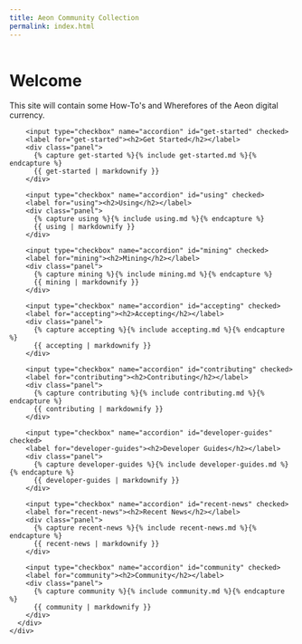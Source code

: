 ```yaml
---
title: Aeon Community Collection
permalink: index.html
---
```

<html>
<head>
<title>Aeon Community Collection</title>
<link rel="stylesheet" href="https://unpkg.com/flexboxgrid2@7.2.1/flexboxgrid2.css">
<link rel="stylesheet" href="https://use.fontawesome.com/releases/v5.5.0/css/all.css" integrity="sha384-B4dIYHKNBt8Bc12p+WXckhzcICo0wtJAoU8YZTY5qE0Id1GSseTk6S+L3BlXeVIU" crossorigin="anonymous">

<!--
<script src="https://cdnjs.cloudflare.com/ajax/libs/jquery/2.1.4/jquery.min.js" type="text/javascript"></script>
-->
</head>
<body>

<header>

</header>

<main>
  <div class="container">
    <div class="row center-xs">
      <div class="col-xs-12 col-lg-10 col-xl-8 text-left">
        <h1>Welcome</h1>
        <p>This site will contain some How-To's and Wherefores of the Aeon digital currency.</p>

        <input type="checkbox" name="accordion" id="get-started" checked>
        <label for="get-started"><h2>Get Started</h2></label>
        <div class="panel">
          {% capture get-started %}{% include get-started.md %}{% endcapture %}
          {{ get-started | markdownify }}
        </div>

        <input type="checkbox" name="accordion" id="using" checked>
        <label for="using"><h2>Using</h2></label>
        <div class="panel">
          {% capture using %}{% include using.md %}{% endcapture %}
          {{ using | markdownify }}
        </div>

        <input type="checkbox" name="accordion" id="mining" checked>
        <label for="mining"><h2>Mining</h2></label>
        <div class="panel">
          {% capture mining %}{% include mining.md %}{% endcapture %}
          {{ mining | markdownify }}
        </div>

        <input type="checkbox" name="accordion" id="accepting" checked>
        <label for="accepting"><h2>Accepting</h2></label>
        <div class="panel">
          {% capture accepting %}{% include accepting.md %}{% endcapture %}
          {{ accepting | markdownify }}
        </div>

        <input type="checkbox" name="accordion" id="contributing" checked>
        <label for="contributing"><h2>Contributing</h2></label>
        <div class="panel">
          {% capture contributing %}{% include contributing.md %}{% endcapture %}
          {{ contributing | markdownify }}
        </div>

        <input type="checkbox" name="accordion" id="developer-guides" checked>
        <label for="developer-guides"><h2>Developer Guides</h2></label>
        <div class="panel">
          {% capture developer-guides %}{% include developer-guides.md %}{% endcapture %}
          {{ developer-guides | markdownify }}
        </div>

        <input type="checkbox" name="accordion" id="recent-news" checked>
        <label for="recent-news"><h2>Recent News</h2></label>
        <div class="panel">
          {% capture recent-news %}{% include recent-news.md %}{% endcapture %}
          {{ recent-news | markdownify }}
        </div>

        <input type="checkbox" name="accordion" id="community" checked>
        <label for="community"><h2>Community</h2></label>
        <div class="panel">
          {% capture community %}{% include community.md %}{% endcapture %}
          {{ community | markdownify }}
        </div>
      </div>
    </div>
  </div>
</main>

<footer>
</footer>

</body>
</html>

